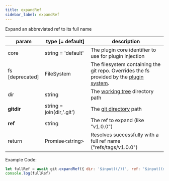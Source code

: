 ```yaml
---
title: expandRef
sidebar_label: expandRef
---
```


Expand an abbreviated ref to its full name

| param           | type [= default]          | description                                                                                               |
| --------------- | ------------------------- | --------------------------------------------------------------------------------------------------------- |
| core            | string = 'default'        | The plugin core identifier to use for plugin injection                                                    |
| fs [deprecated] | FileSystem                | The filesystem containing the git repo. Overrides the fs provided by the [plugin system](./plugin_fs.md). |
| dir             | string                    | The [working tree](dir-vs-gitdir.md) directory path                                                       |
| **gitdir**      | string = join(dir,'.git') | The [git directory](dir-vs-gitdir.md) path                                                                |
| **ref**         | string                    | The ref to expand (like "v1.0.0")                                                                         |
| return          | Promise\<string\>         | Resolves successfully with a full ref name ("refs/tags/v1.0.0")                                           |

Example Code:

```js live
let fullRef = await git.expandRef({ dir: '$input((/))', ref: '$input((master))'})
console.log(fullRef)
```

<script>
(function rewriteEditLink() {
  const el = document.querySelector('a.edit-page-link.button');
  if (el) {
    el.href = 'https://github.com/isomorphic-git/isomorphic-git/edit/master/src/commands/expandRef.js';
  }
})();
</script>